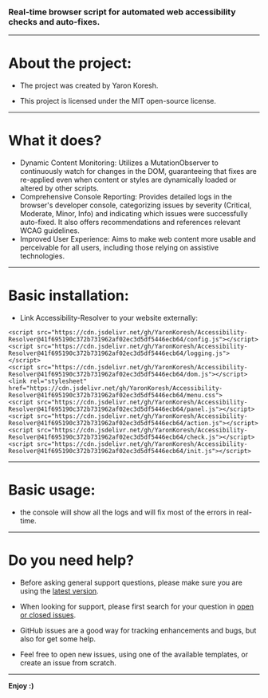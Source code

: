 ### Real-time browser script for automated web accessibility checks and auto-fixes.

- - -

# About the project:

* The project was created by Yaron Koresh.

* This project is licensed under the MIT open-source license.

- - -

# What it does?

* Dynamic Content Monitoring: Utilizes a MutationObserver to continuously watch for changes in the DOM, guaranteeing that fixes are re-applied even when content or styles are dynamically loaded or altered by other scripts.
* Comprehensive Console Reporting: Provides detailed logs in the browser's developer console, categorizing issues by severity (Critical, Moderate, Minor, Info) and indicating which issues were successfully auto-fixed. It also offers recommendations and references relevant WCAG guidelines.
* Improved User Experience: Aims to make web content more usable and perceivable for all users, including those relying on assistive technologies.

- - -

# Basic installation:

* Link Accessibility-Resolver to your website externally:
```
<script src="https://cdn.jsdelivr.net/gh/YaronKoresh/Accessibility-Resolver@41f695190c372b731962af02ec3d5df5446ecb64/config.js"></script>
<script src="https://cdn.jsdelivr.net/gh/YaronKoresh/Accessibility-Resolver@41f695190c372b731962af02ec3d5df5446ecb64/logging.js"></script>
<script src="https://cdn.jsdelivr.net/gh/YaronKoresh/Accessibility-Resolver@41f695190c372b731962af02ec3d5df5446ecb64/dom.js"></script>
<link rel="stylesheet" href="https://cdn.jsdelivr.net/gh/YaronKoresh/Accessibility-Resolver@41f695190c372b731962af02ec3d5df5446ecb64/menu.css">
<script src="https://cdn.jsdelivr.net/gh/YaronKoresh/Accessibility-Resolver@41f695190c372b731962af02ec3d5df5446ecb64/panel.js"></script>
<script src="https://cdn.jsdelivr.net/gh/YaronKoresh/Accessibility-Resolver@41f695190c372b731962af02ec3d5df5446ecb64/action.js"></script>
<script src="https://cdn.jsdelivr.net/gh/YaronKoresh/Accessibility-Resolver@41f695190c372b731962af02ec3d5df5446ecb64/check.js"></script>
<script src="https://cdn.jsdelivr.net/gh/YaronKoresh/Accessibility-Resolver@41f695190c372b731962af02ec3d5df5446ecb64/init.js"></script>
```

- - -

# Basic usage:

* the console will show all the logs and will fix most of the errors in real-time.

- - -

# Do you need help?

* Before asking general support questions, please make sure you are using the [latest version](https://github.com/YaronKoresh/Accessibility-Resolver/releases/latest).

* When looking for support, please first search for your question in [open or closed issues](https://github.com/YaronKoresh/Accessibility-Resolver/issues?q=is%3Aissue).

* GitHub issues are a good way for tracking enhancements and bugs, but also for get some help.

* Feel free to open new issues, using one of the available templates, or create an issue from scratch.

- - -

**Enjoy :)**
